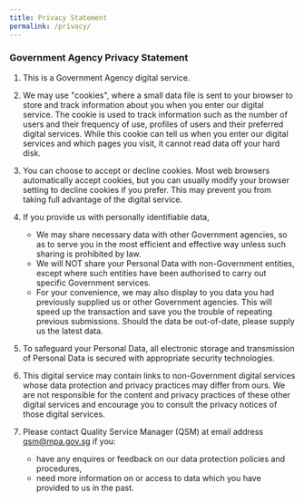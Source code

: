 ```yaml
---
title: Privacy Statement
permalink: /privacy/
---
```


### **Government Agency Privacy Statement**

1. This is a Government Agency digital service.

1. We may use "cookies", where a small data file is sent to your browser to store and track information about you when you enter our digital service. The cookie is used to track information such as the number of users and their frequency of use, profiles of users and their preferred digital services. While this cookie can tell us when you enter our digital services and which pages you visit, it cannot read data off your hard disk.

1. You can choose to accept or decline cookies. Most web browsers automatically accept cookies, but you can usually modify your browser setting to decline cookies if you prefer. This may prevent you from taking full advantage of the digital service. 

1. If you provide us with personally identifiable data,
   * We may share necessary data with other Government agencies, so as to serve you in the most efficient and effective way unless such sharing is prohibited by law.
   * We will NOT share your Personal Data with non-Government entities, except where such entities have been authorised to carry out specific Government services.
   * For your convenience, we may also display to you data you had previously supplied us or other Government agencies.  This will speed up the transaction and save you        the trouble of repeating previous submissions. Should the data be out-of-date, please supply us the latest data.
  
1. To safeguard your Personal Data, all electronic storage and transmission of Personal Data is secured with appropriate security technologies.

1. This digital service may contain links to non-Government digital services whose data protection and privacy practices may differ from ours. We are not responsible for the content and privacy practices of these other digital services and encourage you to consult the privacy notices of those digital services.

1. Please contact Quality Service Manager (QSM) at email address qsm@mpa.gov.sg if you:
   * have any enquires or feedback on our data protection policies and procedures,
   * need more information on or access to data which you have provided to us in the past.

